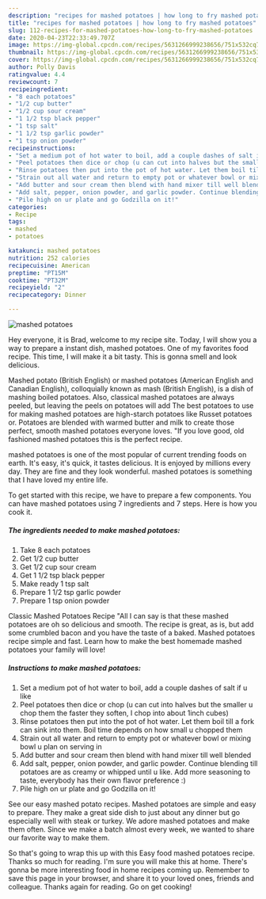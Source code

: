 ```yaml
---
description: "recipes for mashed potatoes | how long to fry mashed potatoes"
title: "recipes for mashed potatoes | how long to fry mashed potatoes"
slug: 112-recipes-for-mashed-potatoes-how-long-to-fry-mashed-potatoes
date: 2020-04-23T22:33:49.707Z
image: https://img-global.cpcdn.com/recipes/5631266999238656/751x532cq70/mashed-potatoes-recipe-main-photo.jpg
thumbnail: https://img-global.cpcdn.com/recipes/5631266999238656/751x532cq70/mashed-potatoes-recipe-main-photo.jpg
cover: https://img-global.cpcdn.com/recipes/5631266999238656/751x532cq70/mashed-potatoes-recipe-main-photo.jpg
author: Polly Davis
ratingvalue: 4.4
reviewcount: 7
recipeingredient:
- "8 each potatoes"
- "1/2 cup butter"
- "1/2 cup sour cream"
- "1 1/2 tsp black pepper"
- "1 tsp salt"
- "1 1/2 tsp garlic powder"
- "1 tsp onion powder"
recipeinstructions:
- "Set a medium pot of hot water to boil, add a couple dashes of salt if u like"
- "Peel potatoes then dice or chop (u can cut into halves but the smaller u chop them the faster they soften, I chop into about 1inch cubes)"
- "Rinse potatoes then put into the pot of hot water. Let them boil till a fork can sink into them. Boil time depends on how small u chopped them"
- "Strain out all water and return to empty pot or whatever bowl or mixing bowl u plan on serving in"
- "Add butter and sour cream then blend with hand mixer till well blended"
- "Add salt, pepper, onion powder, and garlic powder. Continue blending till potatoes are as creamy or whipped until u like. Add more seasoning to taste, everybody has their own flavor preference :)"
- "Pile high on ur plate and go Godzilla on it!"
categories:
- Recipe
tags:
- mashed
- potatoes

katakunci: mashed potatoes 
nutrition: 252 calories
recipecuisine: American
preptime: "PT15M"
cooktime: "PT32M"
recipeyield: "2"
recipecategory: Dinner

---
```



![mashed potatoes](https://img-global.cpcdn.com/recipes/5631266999238656/751x532cq70/mashed-potatoes-recipe-main-photo.jpg)

Hey everyone, it is Brad, welcome to my recipe site. Today, I will show you a way to prepare a instant dish, mashed potatoes. One of my favorites food recipe. This time, I will make it a bit tasty. This is gonna smell and look delicious.

Mashed potato (British English) or mashed potatoes (American English and Canadian English), colloquially known as mash (British English), is a dish of mashing boiled potatoes. Also, classical mashed potatoes are always peeled, but leaving the peels on potatoes will add The best potatoes to use for making mashed potatoes are high-starch potatoes like Russet potatoes or. Potatoes are blended with warmed butter and milk to create those perfect, smooth mashed potatoes everyone loves. &#34;If you love good, old fashioned mashed potatoes this is the perfect recipe.

mashed potatoes is one of the most popular of current trending foods on earth. It's easy, it's quick, it tastes delicious. It is enjoyed by millions every day. They are fine and they look wonderful. mashed potatoes is something that I have loved my entire life.


To get started with this recipe, we have to prepare a few components. You can have mashed potatoes using 7 ingredients and 7 steps. Here is how you cook it.

<!--inarticleads1-->

##### The ingredients needed to make mashed potatoes:

1. Take 8 each potatoes
1. Get 1/2 cup butter
1. Get 1/2 cup sour cream
1. Get 1 1/2 tsp black pepper
1. Make ready 1 tsp salt
1. Prepare 1 1/2 tsp garlic powder
1. Prepare 1 tsp onion powder


Classic Mashed Potatoes Recipe &#34;All I can say is that these mashed potatoes are oh so delicious and smooth. The recipe is great, as is, but add some crumbled bacon and you have the taste of a baked. Mashed potatoes recipe simple and fast. Learn how to make the best homemade mashed potatoes your family will love! 

<!--inarticleads2-->

##### Instructions to make mashed potatoes:

1. Set a medium pot of hot water to boil, add a couple dashes of salt if u like
1. Peel potatoes then dice or chop (u can cut into halves but the smaller u chop them the faster they soften, I chop into about 1inch cubes)
1. Rinse potatoes then put into the pot of hot water. Let them boil till a fork can sink into them. Boil time depends on how small u chopped them
1. Strain out all water and return to empty pot or whatever bowl or mixing bowl u plan on serving in
1. Add butter and sour cream then blend with hand mixer till well blended
1. Add salt, pepper, onion powder, and garlic powder. Continue blending till potatoes are as creamy or whipped until u like. Add more seasoning to taste, everybody has their own flavor preference :)
1. Pile high on ur plate and go Godzilla on it!


See our easy mashed potato recipes. Mashed potatoes are simple and easy to prepare. They make a great side dish to just about any dinner but go especially well with steak or turkey. We adore mashed potatoes and make them often. Since we make a batch almost every week, we wanted to share our favorite way to make them. 

So that's going to wrap this up with this Easy food mashed potatoes recipe. Thanks so much for reading. I'm sure you will make this at home. There's gonna be more interesting food in home recipes coming up. Remember to save this page in your browser, and share it to your loved ones, friends and colleague. Thanks again for reading. Go on get cooking!
